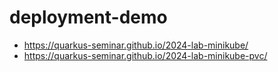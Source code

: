 # deployment-demo
* https://quarkus-seminar.github.io/2024-lab-minikube/
* https://quarkus-seminar.github.io/2024-lab-minikube-pvc/